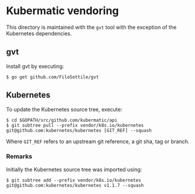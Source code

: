 # Kubermatic vendoring

This directory is maintained with the `gvt` tool with the exception of the Kubernetes dependencies.

## gvt

Install gvt by executing:

```
$ go get github.com/FiloSottile/gvt
```

## Kubernetes

To update the Kubernetes source tree, execute:

```
$ cd $GOPATH/src/github.com/kubermatic/api
$ git subtree pull --prefix vendor/k8s.io/kubernetes git@github.com:kubernetes/kubernetes [GIT_REF] --squash
```

Where `GIT_REF` refers to an upstream git reference, a git sha, tag or branch.

### Remarks
Initially the Kubernetes source tree was imported using:

`$ git subtree add --prefix vendor/k8s.io/kubernetes git@github.com:kubernetes/kubernetes v1.1.7 --squash`
